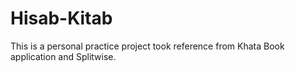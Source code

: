 # Hisab-Kitab

This is a personal practice project took reference from Khata Book application and Splitwise.
